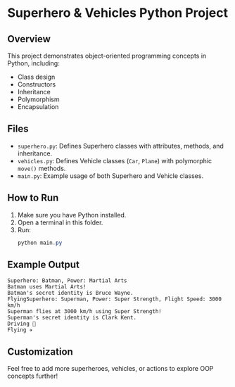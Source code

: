 # Superhero & Vehicles Python Project

## Overview
This project demonstrates object-oriented programming concepts in Python, including:
- Class design
- Constructors
- Inheritance
- Polymorphism
- Encapsulation

## Files
- `superhero.py`: Defines Superhero classes with attributes, methods, and inheritance.
- `vehicles.py`: Defines Vehicle classes (`Car`, `Plane`) with polymorphic `move()` methods.
- `main.py`: Example usage of both Superhero and Vehicle classes.

## How to Run
1. Make sure you have Python installed.
2. Open a terminal in this folder.
3. Run:
   ```powershell
   python main.py
   ```

## Example Output
```
Superhero: Batman, Power: Martial Arts
Batman uses Martial Arts!
Batman's secret identity is Bruce Wayne.
FlyingSuperhero: Superman, Power: Super Strength, Flight Speed: 3000 km/h
Superman flies at 3000 km/h using Super Strength!
Superman's secret identity is Clark Kent.
Driving 🚗
Flying ✈️
```

## Customization
Feel free to add more superheroes, vehicles, or actions to explore OOP concepts further!
